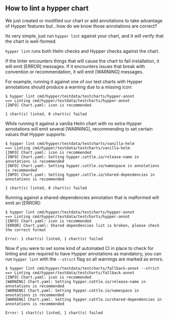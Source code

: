## How to lint a hypper chart

We just created or modified our chart or add annotations to take advantage of Hypper features but...how do we know those annotations are correct?


Its very simple, just run `hypper lint` against your chart, and it will verify that the chart is well-formed.

`hypper lint` runs both Helm checks and Hypper checks against the chart.

If the linter encounters things that will cause the chart to fail installation, it will emit [ERROR] messages. If it encounters issues that break with convention or recommendation, it will emit [WARNING] messages.


For example, running it against one of our test charts with Hypper annotations should produce a warning due to a missing icon:

```shell
$ hypper lint cmd/hypper/testdata/testcharts/hypper-annot
==> Linting cmd/hypper/testdata/testcharts/hypper-annot
[INFO] Chart.yaml: icon is recommended

1 chart(s) linted, 0 chart(s) failed
```


While running it against a vanilla Helm chart with no extra Hypper annotations will emit several [WARNING], recommending to set certain values that Hypper supports:


```shell
$ hypper lint cmd/hypper/testdata/testcharts/vanilla-helm 
==> Linting cmd/hypper/testdata/testcharts/vanilla-helm
[INFO] Chart.yaml: icon is recommended
[INFO] Chart.yaml: Setting hypper.cattle.io/release-name in annotations is recommended
[INFO] Chart.yaml: Setting hypper.cattle.io/namespace in annotations is recommended
[INFO] Chart.yaml: Setting hypper.cattle.io/shared-dependencies in annotations is recommended

1 chart(s) linted, 0 chart(s) failed
```

Running against a shared-dependencies annotation that is malformed will emit an [ERROR]:

```shell
$ hypper lint cmd/hypper/testdata/testcharts/hypper-annot
==> Linting cmd/hypper/testdata/testcharts/hypper-annot
[INFO] Chart.yaml: icon is recommended
[ERROR] Chart.yaml: Shared dependencies list is broken, please check the correct format

Error: 1 chart(s) linted, 1 chart(s) failed
```


Now if you were to set some kind of automated CI in place to check for linting and are required to have Hypper annotations as mandatory, you can run `hypper lint` with the `--strict` flag so all warnings are marked as errors.

```shell
$ hypper lint cmd/hypper/testdata/testcharts/fallback-annot --strict
==> Linting cmd/hypper/testdata/testcharts/fallback-annot
[INFO] Chart.yaml: icon is recommended
[WARNING] Chart.yaml: Setting hypper.cattle.io/release-name in annotations is recommended
[WARNING] Chart.yaml: Setting hypper.cattle.io/namespace in annotations is recommended
[WARNING] Chart.yaml: Setting hypper.cattle.io/shared-dependencies in annotations is recommended

Error: 1 chart(s) linted, 1 chart(s) failed
```